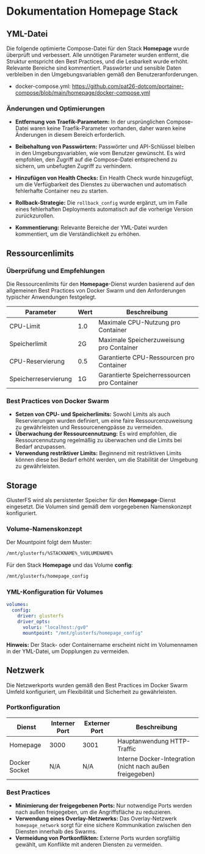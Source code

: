 # Dokumentation Homepage Stack

## YML-Datei

Die folgende optimierte Compose-Datei für den Stack **Homepage** wurde überprüft und verbessert. Alle unnötigen Parameter wurden entfernt, die Struktur entspricht den Best Practices, und die Lesbarkeit wurde erhöht. Relevante Bereiche sind kommentiert. Passwörter und sensible Daten verbleiben in den Umgebungsvariablen gemäß den Benutzeranforderungen.

- docker-compose.yml: <https://github.com/pat26-dotcom/portainer-compose/blob/main/homepage/docker-compose.yml>

### Änderungen und Optimierungen

- **Entfernung von Traefik-Parametern:** In der ursprünglichen Compose-Datei waren keine Traefik-Parameter vorhanden, daher waren keine Änderungen in diesem Bereich erforderlich.
  
- **Beibehaltung von Passwörtern:** Passwörter und API-Schlüssel bleiben in den Umgebungsvariablen, wie vom Benutzer gewünscht. Es wird empfohlen, den Zugriff auf die Compose-Datei entsprechend zu sichern, um unbefugten Zugriff zu verhindern.
  
- **Hinzufügen von Health Checks:** Ein Health Check wurde hinzugefügt, um die Verfügbarkeit des Dienstes zu überwachen und automatisch fehlerhafte Container neu zu starten.
  
- **Rollback-Strategie:** Die `rollback_config` wurde ergänzt, um im Falle eines fehlerhaften Deployments automatisch auf die vorherige Version zurückzurollen.
  
- **Kommentierung:** Relevante Bereiche der YML-Datei wurden kommentiert, um die Verständlichkeit zu erhöhen.

## Ressourcenlimits

### Überprüfung und Empfehlungen

Die Ressourcenlimits für den **Homepage**-Dienst wurden basierend auf den allgemeinen Best Practices von Docker Swarm und den Anforderungen typischer Anwendungen festgelegt.

| Parameter           | Wert | Beschreibung                                   |
|---------------------|------|------------------------------------------------|
| CPU-Limit           | 1.0  | Maximale CPU-Nutzung pro Container             |
| Speicherlimit       | 2G   | Maximale Speicherzuweisung pro Container       |
| CPU-Reservierung    | 0.5  | Garantierte CPU-Ressourcen pro Container       |
| Speicherreservierung| 1G   | Garantierte Speicherressourcen pro Container   |

### Best Practices von Docker Swarm

- **Setzen von CPU- und Speicherlimits:** Sowohl Limits als auch Reservierungen wurden definiert, um eine faire Ressourcenzuweisung zu gewährleisten und Ressourcenengpässe zu vermeiden.
- **Überwachung der Ressourcennutzung:** Es wird empfohlen, die Ressourcennutzung regelmäßig zu überwachen und die Limits bei Bedarf anzupassen.
- **Verwendung restriktiver Limits:** Beginnend mit restriktiven Limits können diese bei Bedarf erhöht werden, um die Stabilität der Umgebung zu gewährleisten.

## Storage

GlusterFS wird als persistenter Speicher für den **Homepage**-Dienst eingesetzt. Die Volumen sind gemäß dem vorgegebenen Namenskonzept konfiguriert.

### Volume-Namenskonzept

Der Mountpoint folgt dem Muster:

```bash
/mnt/glusterfs/%STACKNAME%_%VOLUMENAME%
```

Für den Stack **Homepage** und das Volume **config**:

```bash
/mnt/glusterfs/homepage_config
```

### YML-Konfiguration für Volumes

```yaml
volumes:
  config:
    driver: glusterfs
    driver_opts:
      voluri: "localhost:/gv0"
      mountpoint: "/mnt/glusterfs/homepage_config"
```

**Hinweis:** Der Stack- oder Containername erscheint nicht im Volumennamen in der YML-Datei, um Dopplungen zu vermeiden.

## Netzwerk

Die Netzwerkports wurden gemäß den Best Practices im Docker Swarm Umfeld konfiguriert, um Flexibilität und Sicherheit zu gewährleisten.

### Portkonfiguration

| Dienst        | Interner Port | Externer Port | Beschreibung                          |
|---------------|---------------|---------------|---------------------------------------|
| Homepage      | 3000          | 3001          | Hauptanwendung HTTP-Traffic           |
| Docker Socket | N/A           | N/A           | Interne Docker-Integration (nicht nach außen freigegeben) |

### Best Practices

- **Minimierung der freigegebenen Ports:** Nur notwendige Ports werden nach außen freigegeben, um die Angriffsfläche zu reduzieren.
- **Verwendung eines Overlay-Netzwerks:** Das Overlay-Netzwerk `homepage_network` sorgt für eine sichere Kommunikation zwischen den Diensten innerhalb des Swarms.
- **Vermeidung von Portkonflikten:** Externe Ports wurden sorgfältig gewählt, um Konflikte mit anderen Diensten zu vermeiden.
